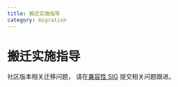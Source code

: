 ```yaml
---
title: 搬迁实施指导
category: migration
---
```


# 搬迁实施指导

社区版本相关迁移问题， 请在[兼容性 SIG](https://gitee.com/openeuler/oec-application/issues) 提交相关问题跟进。
